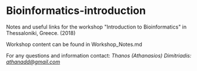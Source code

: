 # Bioinformatics-introduction
Notes and useful links for the workshop "Introduction to Bioinformatics" in Thessaloniki, Greece. (2018)

Workshop content can be found in Workshop_Notes.md

For any questions and information contact:
*Thanos (Athanasios) Dimitriadis: <a href="mailto:athanadd@gmail.com">athanadd@gmail.com</a>*
